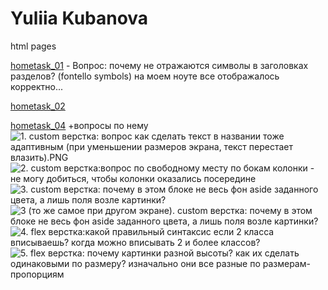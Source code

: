 # Yuliia Kubanova
html pages

[hometask_01](https://yuliia-ku.github.io/hometask_01/ "Резюме") - Вопрос: почему не отражаются символы в заголовках разделов? (fontello symbols) на моем ноуте все отображалось корректно...

[hometask_02](https://yuliia-ku.github.io/hometask_02/hometask_2.html "ДЗ №2 всякие блоки")

[hometask_04](https://github.com/Yuliia-Ku/Yuliia-Ku.github.io/tree/master/hometask_04 "ДЗ №4 Flex верстка: галерея фото")
   +вопросы по нему
![1. custom верстка: вопрос как сделать текст в названии тоже адаптивным (при уменьшении размеров экрана, текст перестает влазить).PNG](/https://github.com/Yuliia-Ku/Yuliia-Ku.github.io/blob/master/hometask_04/issues/%D0%B2%D0%BE%D0%BF%D1%80%D0%BE%D1%81%20%D0%BA%D0%B0%D0%BA%D0%BE%D0%B9%20%D0%BF%D1%80%D0%B0%D0%B2%D0%B8%D0%BB%D1%8C%D0%BD%D1%8B%D0%B9%20%D1%81%D0%B8%D0%BD%D1%82%D0%B0%D0%BA%D1%81%D0%B8%D1%81%20%D0%B5%D1%81%D0%BB%D0%B8%202%20%D0%BA%D0%BB%D0%B0%D1%81%D1%81%D0%B0%20%D0%B2%D0%BF%D0%B8%D1%81%D1%8B%D0%B2%D0%B0%D0%B5%D1%88%D1%8C%20_%20%D0%BA%D0%BE%D0%B3%D0%B4%D0%B0%20%D0%BC%D0%BE%D0%B6%D0%BD%D0%BE%20%D0%B2%D0%BF%D0%B8%D1%81%D1%8B%D0%B2%D0%B0%D1%82%D1%8C%202%20%D0%B8%20%D0%B1%D0%BE%D0%BB%D0%B5%D0%B5%20%D0%BA%D0%BB%D0%B0%D1%81%D1%81%D0%BE%D0%B2.PNG)
![2. custom верстка:вопрос по свободному месту по бокам колонки - не могу добиться, чтобы колонки оказались посередине](/https://github.com/Yuliia-Ku/Yuliia-Ku.github.io/blob/master/hometask_04/issues/%D0%B2%D0%BE%D0%BF%D1%80%D0%BE%D1%81%20%D0%BF%D0%BE%20%D1%81%D0%B2%D0%BE%D0%B1%D0%BE%D0%B4%D0%BD%D0%BE%D0%BC%D1%83%20%D0%BC%D0%B5%D1%81%D1%82%D1%83%20%D0%BF%D0%BE%20%D0%B1%D0%BE%D0%BA%D0%B0%D0%BC%20%D0%BA%D0%BE%D0%BB%D0%BE%D0%BD%D0%BA%D0%B8.PNG)
![3. custom верстка: почему в этом блоке не весь фон aside заданного цвета, а лишь поля возле картинки?](/https://github.com/Yuliia-Ku/Yuliia-Ku.github.io/blob/master/hometask_04/issues/%D0%B2%D0%BE%D0%BF%D1%80%D0%BE%D1%81%20%D0%BF%D0%BE%D1%87%D0%B5%D0%BC%D1%83%20%D0%BD%D0%B5%20%D0%B2%D0%B5%D1%81%D1%8C%20%D1%84%D0%BE%D0%BD%20aside%20%D0%B7%D0%B0%D0%B4%D0%B0%D0%BD%D0%BD%D0%BE%D0%B3%D0%BE%20%D1%86%D0%B2%D0%B5%D1%82%D0%B0.PNG)
![3 (то же самое при другом экране). custom верстка: почему в этом блоке не весь фон aside заданного цвета, а лишь поля возле картинки?](/https://github.com/Yuliia-Ku/Yuliia-Ku.github.io/blob/master/hometask_04/issues/%D0%B2%D0%BE%D0%BF%D1%80%D0%BE%D1%81%20%D0%BF%D0%BE%D1%87%D0%B5%D0%BC%D1%83%20%D0%BD%D0%B5%20%D0%B2%D0%B5%D1%81%D1%8C%20%D1%84%D0%BE%D0%BD%20aside%20%D0%B7%D0%B0%D0%B4%D0%B0%D0%BD%D0%BD%D0%BE%D0%B3%D0%BE%20%D1%86%D0%B2%D0%B5%D1%82%D0%B0_.PNG)
![4. flex верстка:какой правильный синтаксис если 2 класса вписываешь? когда можно вписывать 2 и более классов?](/https://github.com/Yuliia-Ku/Yuliia-Ku.github.io/blob/master/hometask_04/issues/%D0%B2%D0%BE%D0%BF%D1%80%D0%BE%D1%81%20%D0%BA%D0%B0%D0%BA%D0%BE%D0%B9%20%D0%BF%D1%80%D0%B0%D0%B2%D0%B8%D0%BB%D1%8C%D0%BD%D1%8B%D0%B9%20%D1%81%D0%B8%D0%BD%D1%82%D0%B0%D0%BA%D1%81%D0%B8%D1%81%20%D0%B5%D1%81%D0%BB%D0%B8%202%20%D0%BA%D0%BB%D0%B0%D1%81%D1%81%D0%B0%20%D0%B2%D0%BF%D0%B8%D1%81%D1%8B%D0%B2%D0%B0%D0%B5%D1%88%D1%8C%20_%20%D0%BA%D0%BE%D0%B3%D0%B4%D0%B0%20%D0%BC%D0%BE%D0%B6%D0%BD%D0%BE%20%D0%B2%D0%BF%D0%B8%D1%81%D1%8B%D0%B2%D0%B0%D1%82%D1%8C%202%20%D0%B8%20%D0%B1%D0%BE%D0%BB%D0%B5%D0%B5%20%D0%BA%D0%BB%D0%B0%D1%81%D1%81%D0%BE%D0%B2.PNG)
![5. flex верстка: почему картинки разной высоты? как их сделать одинаковыми по размеру? изначально они все разные по размерам-пропорциям](/https://github.com/Yuliia-Ku/Yuliia-Ku.github.io/blob/master/hometask_04/issues/%D0%B2%D0%BE%D0%BF%D1%80%D0%BE%D1%81%20%D0%BF%D0%BE%D0%B5%D0%BC%D1%83%20%D0%BA%D0%B0%D1%80%D1%82%D0%B8%D0%BD%D0%BA%D0%B8%20%D1%80%D0%B0%D0%B7%D0%BD%D0%BE%D0%B9%20%D0%B2%D1%8B%D1%81%D0%BE%D1%82%D1%8B_%20%D0%BA%D0%B0%D0%BA%20%D0%B8%D1%85%20%D1%81%D0%B4%D0%B5%D0%BB%D0%B0%D1%82%D1%8C%20%D0%BE%D0%B4%D0%B8%D0%BD%D0%B0%D0%BA%D0%BE%D0%B2%D1%8B%D0%BC%D0%B8%20%D0%BF%D0%BE%20%D1%80%D0%B0%D0%B7%D0%BC%D0%B5%D1%80%D1%83_.PNG)

